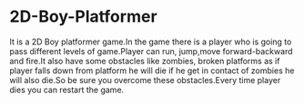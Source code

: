 # 2D-Boy-Platformer
It is a 2D Boy platformer game.In the game there is a player who is going to pass different levels of game.Player can run, jump,move forward-backward and fire.It also have some obstacles like zombies, broken platforms as if player falls down from platform he will die if he get in contact of zombies he will also die.So be sure you overcome these obstacles.Every time player dies you can restart  the game.
